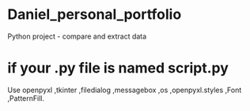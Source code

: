 # Daniel_personal_portfolio
Python project - compare and extract data
# if your .py file is named script.py

Use openpyxl ,tkinter ,filedialog ,messagebox ,os ,openpyxl.styles ,Font ,PatternFill.
